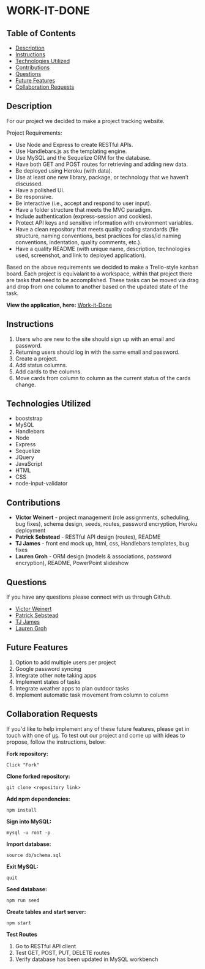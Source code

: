 # WORK-IT-DONE

## Table of Contents 
* [Description](#description)
* [Instructions](#instructions)
* [Technologies Utilized](#technologies-utilized)
* [Contributions](#contributions)
* [Questions](#questions)
* [Future Features](#future-features)
* [Collaboration Requests](#collaboration-requests)

## Description

For our project we decided to make a project tracking website. 

Project Requirements:
 * Use Node and Express to create RESTful APIs.
 * Use Handlebars.js as the templating engine.
 * Use MySQL and the Sequelize ORM for the database.
 * Have both GET and POST routes for retrieving and adding new data.
 * Be deployed using Heroku (with data).
 * Use at least one new library, package, or technology that we haven’t discussed.
 * Have a polished UI.
 * Be responsive.
 * Be interactive (i.e., accept and respond to user input).
 * Have a folder structure that meets the MVC paradigm.
 * Include authentication (express-session and cookies).
 * Protect API keys and sensitive information with environment variables.
 * Have a clean repository that meets quality coding standards (file structure, naming conventions, best practices for class/id naming   conventions, indentation, quality comments, etc.).
 * Have a quality README (with unique name, description, technologies used, screenshot, and link to deployed application).


Based on the above requirements we decided to make a Trello-style kanban board. Each project is equivalant to a workspace, within that project there are tasks that need to be accomplished. These tasks can be moved via drag and drop from one column to another based on the updated state of the task.

**View the application, here:** [Work-it-Done](https://warm-eyrie-07140.herokuapp.com/ "Work-it-Done")

## Instructions 

1. Users who are new to the site should sign up with an email and password.
2. Returning users should log in with the same email and password.
3. Create a project.
4. Add status columns.
5. Add cards to the columns.
6. Move cards from column to column as the current status of the cards change.

## Technologies Utilized
 
 * booststrap
 * MySQL
 * Handlebars
 * Node
 * Express
 * Sequelize
 * JQuery
 * JavaScript
 * HTML
 * CSS
 * node-input-validator

## Contributions

* **Victor Weinert** - project management (role assignments, scheduling, bug fixes), schema design, seeds, routes, password encryption, Heroku deployment
* **Patrick Sebstead** - RESTful API design (routes), README
* **TJ James** - front end mock up, html, css, Handlebars templates, bug fixes
* **Lauren Groh** - ORM design (models & associations, password encryption), README, PowerPoint slideshow

## Questions

If you have any questions please connect with us through Github. 

* [Victor Weinert](https://github.com/vw0389)
* [Patrick Sebstead](https://github.com/RaiderNationBuilder)
* [TJ James](https://github.com/jamestw13)
* [Lauren Groh](https://github.com/GrohTech)

## Future Features
1. Option to add multiple users per project
2. Google password syncing
3. Integrate other note taking apps
4. Implement states of tasks
5. Integrate weather apps to plan outdoor tasks
6. Implement automatic task movement from column to column

## Collaboration Requests

If you'd like to help implement any of these future features, please get in touch with one of [us](#contributions). 
To test out our project and come up with ideas to propose, follow the instructions, below:  

**Fork repository:**  
```
Click "Fork"
```

**Clone forked repository:**
```
git clone <repository link>
```

**Add npm dependencies:**
```
npm install
```
**Sign into MySQL:**
```
mysql -u root -p
```
**Import database:**
```
source db/schema.sql
```
**Exit MySQL:**
```
quit
```
**Seed database:**
```
npm run seed
```
**Create tables and start server:**
```
npm start
```
**Test Routes**
1. Go to RESTful API client
2. Test GET, POST, PUT, DELETE routes
3. Verify database has been updated in MySQL workbench